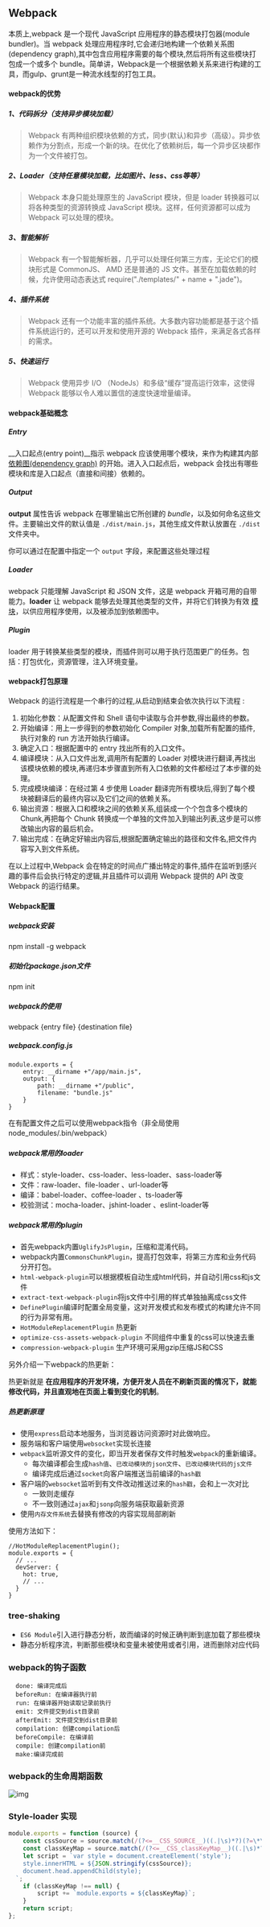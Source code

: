 ## Webpack

本质上,webpack 是一个现代 JavaScript 应用程序的静态模块打包器(module bundler)。当 webpack 处理应用程序时,它会递归地构建一个依赖关系图(dependency graph),其中包含应用程序需要的每个模块,然后将所有这些模块打包成一个或多个 bundle。简单讲，Webpack是一个根据依赖关系来进行构建的工具，而gulp、grunt是一种流水线型的打包工具。

#### webpack的优势

##### 1、代码拆分（支持异步模块加载）

> Webpack 有两种组织模块依赖的方式，同步(默认)和异步（高级）。异步依赖作为分割点，形成一个新的块。在优化了依赖树后，每一个异步区块都作为一个文件被打包。

##### 2、Loader（支持任意模块加载，比如图片、less、css等等）

> Webpack 本身只能处理原生的 JavaScript 模块，但是 loader 转换器可以将各种类型的资源转换成 JavaScript 模块。这样，任何资源都可以成为 Webpack 可以处理的模块。

##### 3、智能解析

> Webpack 有一个智能解析器，几乎可以处理任何第三方库，无论它们的模块形式是 CommonJS、 AMD 还是普通的 JS 文件。甚至在加载依赖的时候，允许使用动态表达式 require("./templates/" + name + ".jade")。

##### 4、插件系统

> Webpack 还有一个功能丰富的插件系统。大多数内容功能都是基于这个插件系统运行的，还可以开发和使用开源的 Webpack 插件，来满足各式各样的需求。

##### 5、快速运行

> Webpack 使用异步 I/O （NodeJs）和多级“缓存”提高运行效率，这使得 Webpack 能够以令人难以置信的速度快速增量编译。

#### webpack基础概念

##### Entry

__入口起点(entry point)__指示 webpack 应该使用哪个模块，来作为构建其内部 [依赖图(dependency graph)](https://webpack.docschina.org/concepts/dependency-graph/) 的开始。进入入口起点后，webpack 会找出有哪些模块和库是入口起点（直接和间接）依赖的。

##### Output

**output** 属性告诉 webpack 在哪里输出它所创建的 *bundle*，以及如何命名这些文件。主要输出文件的默认值是 `./dist/main.js`，其他生成文件默认放置在 `./dist` 文件夹中。

你可以通过在配置中指定一个 `output` 字段，来配置这些处理过程

##### Loader

webpack 只能理解 JavaScript 和 JSON 文件，这是 webpack 开箱可用的自带能力。**loader** 让 webpack 能够去处理其他类型的文件，并将它们转换为有效 [模块](https://webpack.docschina.org/concepts/modules)，以供应用程序使用，以及被添加到依赖图中。

##### Plugin

loader 用于转换某些类型的模块，而插件则可以用于执行范围更广的任务。包括：打包优化，资源管理，注入环境变量。

#### webpack打包原理

Webpack 的运行流程是一个串行的过程,从启动到结束会依次执行以下流程 :

1. 初始化参数：从配置文件和 Shell 语句中读取与合并参数,得出最终的参数。
2. 开始编译：用上一步得到的参数初始化 Compiler 对象,加载所有配置的插件,执行对象的 run 方法开始执行编译。
3. 确定入口：根据配置中的 entry 找出所有的入口文件。
4. 编译模块：从入口文件出发,调用所有配置的 Loader 对模块进行翻译,再找出该模块依赖的模块,再递归本步骤直到所有入口依赖的文件都经过了本步骤的处理。
5. 完成模块编译：在经过第 4 步使用 Loader 翻译完所有模块后,得到了每个模块被翻译后的最终内容以及它们之间的依赖关系。
6. 输出资源：根据入口和模块之间的依赖关系,组装成一个个包含多个模块的 Chunk,再把每个 Chunk 转换成一个单独的文件加入到输出列表,这步是可以修改输出内容的最后机会。
7. 输出完成：在确定好输出内容后,根据配置确定输出的路径和文件名,把文件内容写入到文件系统。

在以上过程中,Webpack 会在特定的时间点广播出特定的事件,插件在监听到感兴趣的事件后会执行特定的逻辑,并且插件可以调用 Webpack 提供的 API 改变 Webpack 的运行结果。

#### Webpack配置

##### webpack安装

npm install -g webpack

##### 初始化package.json文件

npm init

##### webpack的使用

webpack {entry file} {destination file}

##### webpack.config.js

```
module.exports = {
	entry: __dirname +"/app/main.js",
	output: {
		path: __dirname +"/public",
		filename: "bundle.js"
	}
}
```

在有配置文件之后可以使用webpack指令（非全局使用node_modules/.bin/webpack）

##### webpack常用的loader

- 样式：style-loader、css-loader、less-loader、sass-loader等
- 文件：raw-loader、file-loader 、url-loader等
- 编译：babel-loader、coffee-loader 、ts-loader等
- 校验测试：mocha-loader、jshint-loader 、eslint-loader等

##### webpack常用的plugin

- 首先webpack内置`UglifyJsPlugin`，压缩和混淆代码。
- webpack内置`CommonsChunkPlugin`，提高打包效率，将第三方库和业务代码分开打包。
- `html-webpack-plugin`可以根据模板自动生成html代码，并自动引用css和js文件
- `extract-text-webpack-plugin`将js文件中引用的样式单独抽离成css文件
- `DefinePlugin`编译时配置全局变量，这对开发模式和发布模式的构建允许不同的行为非常有用。
- `HotModuleReplacementPlugin` 热更新
- `optimize-css-assets-webpack-plugin` 不同组件中重复的css可以快速去重
- `compression-webpack-plugin` 生产环境可采用gzip压缩JS和CSS

另外介绍一下webpack的热更新：

热更新就是 **在应用程序的开发环境，方便开发人员在不刷新页面的情况下，就能修改代码，并且直观地在页面上看到变化的机制**。

##### 热更新原理

- 使用`express`启动本地服务，当浏览器访问资源时对此做响应。
- 服务端和客户端使用`websocket`实现长连接
- `webpack`监听源文件的变化，即当开发者保存文件时触发`webpack`的重新编译。
  - 每次编译都会生成`hash值`、`已改动模块的json文件`、`已改动模块代码的js文件`
  - 编译完成后通过`socket`向客户端推送当前编译的`hash戳`
- 客户端的`websocket`监听到有文件改动推送过来的`hash戳`，会和上一次对比
  - 一致则走缓存
  - 不一致则通过`ajax`和`jsonp`向服务端获取最新资源
- 使用`内存文件系统`去替换有修改的内容实现局部刷新

使用方法如下：

```
//HotModuleReplacementPlugin();
module.exports = {
  // ...
  devServer: {
    hot: true,
    // ...
  }
}
```

### tree-shaking

- `ES6 Module`引入进行静态分析，故而编译的时候正确判断到底加载了那些模块
- 静态分析程序流，判断那些模块和变量未被使用或者引用，进而删除对应代码

### webpack的钩子函数

      done: 编译完成后
      beforeRun: 在编译器执行前
      run: 在编译器开始读取记录前执行
      emit: 文件提交到dist目录前
      afterEmit: 文件提交到dist目录前
      compilation: 创建compilation后
      beforeCompile: 在编译前
      compile: 创建compilation前
      make:编译完成前

### webpack的生命周期函数

![img](https://img2018.cnblogs.com/blog/757824/201811/757824-20181109172616705-1136565244.jpg)

### Style-loader 实现

```javascript
module.exports = function (source) {
    const cssSource = source.match(/(?<=__CSS_SOURCE__)((.|\s)*?)(?=\*\/)/g); //获取 css 资源字符串
    const classKeyMap = source.match(/(?<=__CSS_classKeyMap__)((.|\s)*?)(?=\*\/)/g); // 获取 css 类名Map
    let script = `var style = document.createElement('style');
    style.innerHTML = ${JSON.stringify(cssSource)};
    document.head.appendChild(style);
  `;
    if (classKeyMap !== null) {
        script += `module.exports = ${classKeyMap}`;
    }
    return script;
};
```

